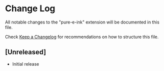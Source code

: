 # Change Log

All notable changes to the "pure-e-ink" extension will be documented in this file.

Check [Keep a Changelog](http://keepachangelog.com/) for recommendations on how to structure this file.

## [Unreleased]

- Initial release
